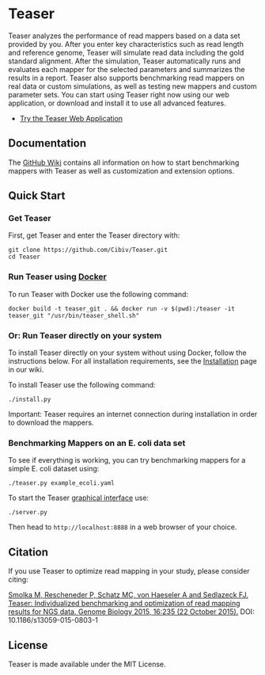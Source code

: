 # Teaser
Teaser analyzes the performance of read mappers based on a data set provided by you. After you enter key characteristics such as read length and reference genome, Teaser will simulate read data including the gold standard alignment. After the simulation, Teaser automatically runs and evaluates each mapper for the selected parameters and summarizes the results in a report. Teaser also supports benchmarking read mappers on real data or custom simulations, as well as testing new mappers and custom parameter sets. You can start using Teaser right now using our web application, or download and install it to use all advanced features.

* [Try the Teaser Web Application](http://teaser.cibiv.univie.ac.at)

## Documentation
The [GitHub Wiki](https://github.com/Cibiv/Teaser/wiki) contains all information on how to start benchmarking mappers with Teaser as well as customization and extension options.

## Quick Start

### Get Teaser
First, get Teaser and enter the Teaser directory with:
```
git clone https://github.com/Cibiv/Teaser.git
cd Teaser
```

### Run Teaser using [Docker](https://www.docker.com/)
To run Teaser with Docker use the following command:
```
docker build -t teaser_git . && docker run -v $(pwd):/teaser -it teaser_git "/usr/bin/teaser_shell.sh"
```

### Or: Run Teaser directly on your system
To install Teaser directly on your system without using Docker, follow the instructions below. For all installation requirements, see the [Installation](https://github.com/Cibiv/Teaser/wiki/Installation) page in our wiki.

To install Teaser use the following command:
```
./install.py
```

Important: Teaser requires an internet connection during installation in order to download the mappers.

### Benchmarking Mappers on an E. coli data set

To see if everything is working, you can try benchmarking mappers for a simple E. coli dataset using:

```
./teaser.py example_ecoli.yaml
```

To start the Teaser [graphical interface](https://github.com/Cibiv/Teaser/wiki/Web-Browser-Interface) use:

```
./server.py
```

Then head to `http://localhost:8888` in a web browser of your choice.

## Citation
If you use Teaser to optimize read mapping in your study, please consider citing: 

[Smolka M, Rescheneder P, Schatz MC, von Haeseler A and Sedlazeck FJ. Teaser: Individualized benchmarking and optimization of read mapping results for NGS data. Genome Biology 2015, 16:235 (22 October 2015).](http://www.genomebiology.com/2015/16/1/235) DOI: 10.1186/s13059-015-0803-1

## License
Teaser is made available under the MIT License.
